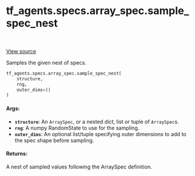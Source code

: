 <div itemscope itemtype="http://developers.google.com/ReferenceObject">
<meta itemprop="name" content="tf_agents.specs.array_spec.sample_spec_nest" />
<meta itemprop="path" content="Stable" />
</div>

# tf_agents.specs.array_spec.sample_spec_nest

<table class="tfo-notebook-buttons tfo-api" align="left">
</table>

<a target="_blank" href="https://github.com/tensorflow/agents/tree/master/tf_agents/specs/array_spec.py">View
source</a>

Samples the given nest of specs.

``` python
tf_agents.specs.array_spec.sample_spec_nest(
    structure,
    rng,
    outer_dims=()
)
```



<!-- Placeholder for "Used in" -->

#### Args:

*   <b>`structure`</b>: An `ArraySpec`, or a nested dict, list or tuple of
    `ArraySpec`s.
*   <b>`rng`</b>: A numpy RandomState to use for the sampling.
*   <b>`outer_dims`</b>: An optional list/tuple specifying outer dimensions to
    add to the spec shape before sampling.

#### Returns:

A nest of sampled values following the ArraySpec definition.
